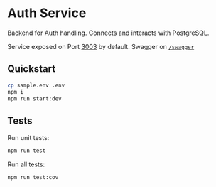 # Auth Service 

Backend for Auth handling. Connects and interacts with PostgreSQL.

Service exposed on Port [3003](http://localhost:3001) by default. Swagger on [`/swagger`](http://localhost:3001/swagger)

## Quickstart

```sh
cp sample.env .env
npm i
npm run start:dev
```

## Tests

Run unit tests:
```sh
npm run test
```

Run all tests:
```sh
npm run test:cov
```
